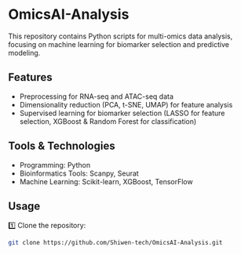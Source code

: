 # OmicsAI-Analysis  
This repository contains Python scripts for multi-omics data analysis, focusing on machine learning for biomarker selection and predictive modeling.  

##  Features  
- Preprocessing for RNA-seq and ATAC-seq data 
- Dimensionality reduction (PCA, t-SNE, UMAP) for feature analysis
- Supervised learning for biomarker selection (LASSO for feature selection, XGBoost & Random Forest for classification)

##  Tools & Technologies  
- Programming: Python  
- Bioinformatics Tools: Scanpy, Seurat  
- Machine Learning: Scikit-learn, XGBoost, TensorFlow  

## Usage  
1️⃣ Clone the repository:  
   ```bash
   git clone https://github.com/Shiwen-tech/OmicsAI-Analysis.git
